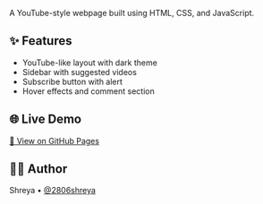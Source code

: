 

A YouTube-style webpage built using HTML, CSS, and JavaScript.
## ✨ Features

- YouTube-like layout with dark theme
- Sidebar with suggested videos
- Subscribe button with alert
- Hover effects and comment section

## 🌐 Live Demo

[🔗 View on GitHub Pages](https://2806shreya.github.io/Project1/)

## 👩‍💻 Author

Shreya • [@2806shreya](https://github.com/2806shreya)
